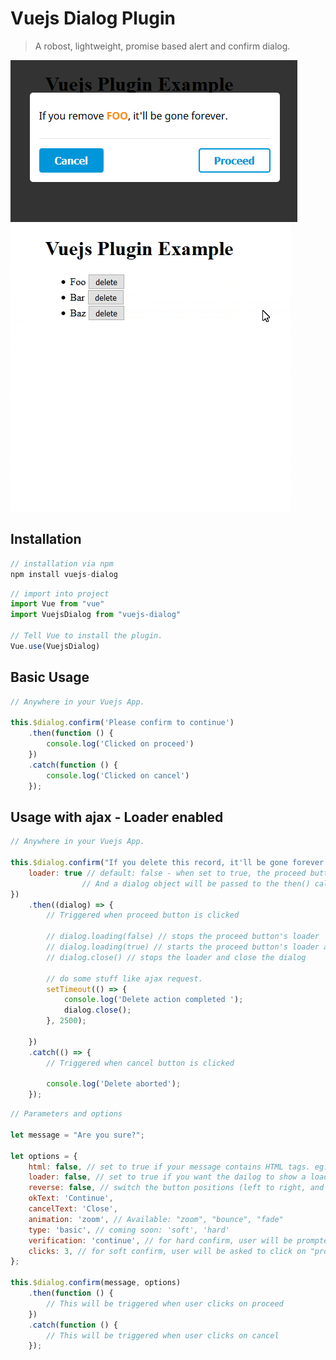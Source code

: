 # Vuejs Dialog Plugin

> A robost, lightweight, promise based alert and confirm dialog.

![Vuejs Dialog Plugin](./src/example/img/html-enabled.png?raw=true "Vuejs Dialog Plugin example")
![Vuejs Dialog Plugin](./src/example/img/demo.gif?raw=true "Vuejs Dialog Plugin usage demo")

## Installation

```javascript
// installation via npm 
npm install vuejs-dialog
```

```javascript
// import into project
import Vue from "vue"
import VuejsDialog from "vuejs-dialog"

// Tell Vue to install the plugin.
Vue.use(VuejsDialog)
```

## Basic Usage

```javascript
// Anywhere in your Vuejs App.

this.$dialog.confirm('Please confirm to continue')
	.then(function () {
		console.log('Clicked on proceed')
	})
	.catch(function () {
		console.log('Clicked on cancel')
	});
```


## Usage with ajax - Loader enabled
```javascript
// Anywhere in your Vuejs App.

this.$dialog.confirm("If you delete this record, it'll be gone forever.", {
    loader: true // default: false - when set to true, the proceed button shows a loader when clicked.
    			// And a dialog object will be passed to the then() callback
})
	.then((dialog) => {
		// Triggered when proceed button is clicked

		// dialog.loading(false) // stops the proceed button's loader
		// dialog.loading(true) // starts the proceed button's loader again
		// dialog.close() // stops the loader and close the dialog

		// do some stuff like ajax request.
		setTimeout(() => {
			console.log('Delete action completed ');
			dialog.close();
		}, 2500);

	})
    .catch(() => {
        // Triggered when cancel button is clicked

        console.log('Delete aborted');
    });
```

```javascript
// Parameters and options

let message = "Are you sure?";

let options = {
    html: false, // set to true if your message contains HTML tags. eg: "Delete <b>Foo</b> ?"
    loader: false, // set to true if you want the dailog to show a loader after click on "proceed"
    reverse: false, // switch the button positions (left to right, and vise versa)
    okText: 'Continue',
    cancelText: 'Close',
    animation: 'zoom', // Available: "zoom", "bounce", "fade"
    type: 'basic', // coming soon: 'soft', 'hard'
    verification: 'continue', // for hard confirm, user will be prompted to type this to enable the proceed button
    clicks: 3, // for soft confirm, user will be asked to click on "proceed" btn 3 times before actually proceeding
};

this.$dialog.confirm(message, options)
	.then(function () {
	    // This will be triggered when user clicks on proceed
	})
	.catch(function () {
	    // This will be triggered when user clicks on cancel
	});
```
